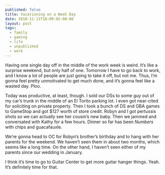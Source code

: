 ```yaml
---
published: false
title: Vacationing on a Week Day
date: 2010-11-11T18:09:02-08:00
layout: post
tags:
  - family
  - gaming
  - life
  - unpublished
  - work
---
```

Having one single day off in the middle of the work week is weird. It&#8217;s like a surprise weekend, but only half of one. Tomorrow I have to go back to work, and I know a lot of people are just going to take it off, but not me. Thus, I&#8217;m gonna feel pretty unmotivated to get much done, and it&#8217;s gonna feel like a wasted day. Ploo.

<!--more-->

Today was productive, at least, though. I sold our DSs to some guy out of my car&#8217;s trunk in the middle of an El Torito parking lot. I even got near-cited for soliciting on private property. Then I took a bunch of DS and GBA games to GameStop and got $127 worth of store credit. Robyn and I got pertussis shots so we can actually see her cousin&#8217;s new baby. Then we jammed and conversated with Kathy for a few hours. Dinner so far has been _Numbers_ with chips and guacafauxle.

We&#8217;re gonna head to OC for Robyn&#8217;s brother&#8217;s birthday and to hang with her parents for the weekend. We haven&#8217;t seen them in about two months, which seems like a long time. On the other hand, I haven&#8217;t seen either of my parents since our wedding in January.

I think it&#8217;s time to go to Guitar Center to get more guitar hanger things. Yeah. It&#8217;s definitely time for that.
